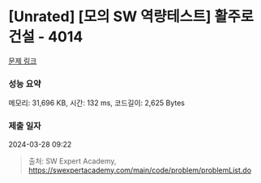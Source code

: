 # [Unrated] [모의 SW 역량테스트] 활주로 건설 - 4014 

[문제 링크](https://swexpertacademy.com/main/code/problem/problemDetail.do?contestProbId=AWIeW7FakkUDFAVH) 

### 성능 요약

메모리: 31,696 KB, 시간: 132 ms, 코드길이: 2,625 Bytes

### 제출 일자

2024-03-28 09:22



> 출처: SW Expert Academy, https://swexpertacademy.com/main/code/problem/problemList.do